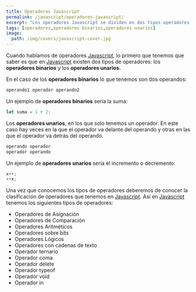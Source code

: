 ```yaml
---
title: Operadores Javascript
permalink: /javascript/operadores-javascript/
excerpt: "Los operadores Javascript se dividen en dos tipos operadores binarios y operadores unarios."
tags: [operadores,operadores binarios,operadores unarios]
image:
  path: /img/covers/javascript-cover.jpg
---
```


Cuando hablamos de operadores [Javascript](https://www.manualweb.net/javascript/), lo primero que tenemos que saber es que en [Javascript](https://www.manualweb.net/javascript/) existen dos tipos de operadores: los **operadores binarios** y los **operadores unarios.**


En el caso de los **operadores binarios** lo que tenemos son dos operandos:


```javascript
operando1 operador operando2
```


Un ejemplo de **operadores binarios** sería la suma:


```javascript
let suma = 1 + 2;
```


Los **operadores unarios**, en los que solo tenemos un operador. En este caso hay veces en la que el operador va delante del operando y otras en las que el operador va detrás del operando.


```javascript
operando operador
operador operando
```


Un ejemplo de **operadores unarios** sería el incremento o decremento:


```javascript
x++;
++x;
```


Una vez que conocemos los tipos de operadores deberemos de conocer la clasificación de operadores que tenemos en [Javascript](https://www.manualweb.net/javascript/). Así en [Javascript](https://www.manualweb.net/javascript/) tenemos los siguientes tipos de operadores:

- Operadores de Asignación
- Operadores de Comparación
- Operadores Aritméticos
- Operadores sobre bits
- Operadores Lógicos
- Operadores con cadenas de texto
- Operador ternario
- Operador coma
- Operador delete
- Operador typeof
- Operador void
- Operador in
